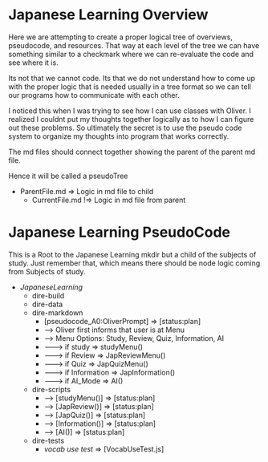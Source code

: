 # Japanese Learning Overview

Here we are attempting to create a proper logical tree of overviews, pseudocode, and resources. That way at each level of the tree we can have something similar to a checkmark where we can re-evaluate the code and see where it is. 

Its not that we cannot code. Its that we do not understand how to come up with the proper logic that is needed usually in a tree format so we can tell our programs how to communicate with each other. 


I noticed this when I was trying to see how I can use classes with Oliver. I realized I couldnt put my thoughts together logically as to how I can figure out these problems. So ultimately the secret is to use the pseudo code system to organize my thoughts into program that works correctly. 

The md files should connect together showing the parent of the parent md file. 

Hence it will be called a pseudoTree

- ParentFile.md => Logic in md file to child
  - CurrentFile.md !=> Logic in md file from parent


# Japanese Learning PseudoCode

This is a Root to the Japanese Learning mkdir but a child of the subjects of study. Just remember that, which means there should be node logic coming from Subjects of study.

- *JapaneseLearning*
  - dire-build
  - dire-data
  - dire-markdown
    - [pseudocode_A0:OliverPrompt] => [status:plan]
    - --> Oliver first informs that user is at Menu
    - --> Menu Options: Study, Review, Quiz, Information, AI
    - ---> if study => studyMenu()
    - ---> if Review => JapReviewMenu()
    - ---> if Quiz => JapQuizMenu()
    - ---> if Information => JapInformation()
    - ---> if AI_Mode => AI()
  - dire-scripts
    - --> [studyMenu()] => [status:plan]
    - --> [JapReview()] => [status:plan]
    - --> [JapQuiz()] => [status:plan]
    - --> [Information()] => [status:plan]
    - --> [AI()] => [status:plan]
  - dire-tests
    - *vocab use test* => [VocabUseTest.js]
  